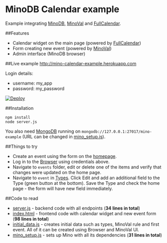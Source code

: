 MinoDB Calendar example
======

Example integrating [MinoDB](https://github.com/MarcusLongmuir/MinoDB/), [MinoVal](https://github.com/MarcusLongmuir/MinoVal/) and [FullCalendar](https://github.com/arshaw/fullcalendar).

##Features
* Calendar widget on the main page (powered by [FullCalendar](https://github.com/arshaw/fullcalendar))
* Form creating new event (powered by [MinoVal](https://github.com/MarcusLongmuir/MinoVal))
* Admin interface (MinoDB browser)

##Live example
http://mino-calendar-example.herokuapp.com

Login details:
* username: my_app
* password: my_password

[![Deploy](https://www.herokucdn.com/deploy/button.png)](https://heroku.com/deploy?template=https://github.com/bestan/mino-calendar-example)

##Installation
```
npm install
node server.js
```
You also need [MongoDB](http://www.mongodb.org/) running on ```mongodb://127.0.0.1:27017/mino-example``` (URL can be changed in [mino_setup.js](mino_setup.js)).

##Things to try
* Create an event using the form on the [homepage](http://mino-calendar-example.herokuapp.com/).
* Log in to the [Browser](http://mino-calendar-example.herokuapp.com/mino/browser/) using credentials above.
* Navigate to ```events``` folder, edit or delete one of the items and verify that changes were updated on the home page.
* Navigate to ```event``` in [Types](http://mino-calendar-example.herokuapp.com/mino/browser/event). Click Edit and add an additional field to the Type (green button at the bottom). Save the Type and check the home page - the form will have new field immediately.

##Code to read
* [server.js](server.js) - backend code with all endpoints (**34 lines in total**)
* [index.html](public/index.html) - frontend code with calendar widget and new event form (**98 lines in total**)
* [initial_data.js](initial_data.js) - creates initial data such as types, MinoVal rule and first event. All of it can be created using Browser and MinoVal UI.
* [mino_setup.js](mino_setup.js) - sets up Mino with all its dependencies (**31 lines in total**)
